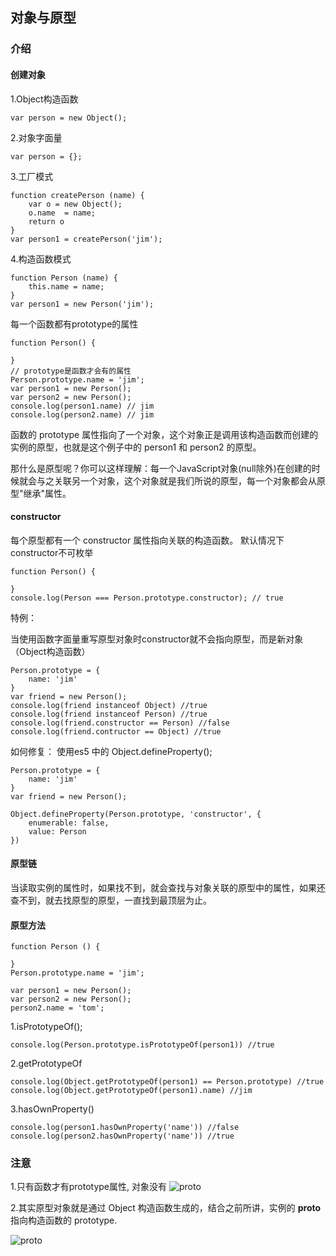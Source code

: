 ## 对象与原型

### 介绍

#### 创建对象

1.Object构造函数

```
var person = new Object();
```

2.对象字面量

```
var person = {};
```

3.工厂模式

```
function createPerson (name) {
    var o = new Object();
    o.name  = name;
    return o
}
var person1 = createPerson('jim');
```

4.构造函数模式

```
function Person (name) {
    this.name = name;
}
var person1 = new Person('jim');
```


每一个函数都有prototype的属性

```
function Person() {

}
// prototype是函数才会有的属性
Person.prototype.name = 'jim';
var person1 = new Person();
var person2 = new Person();
console.log(person1.name) // jim
console.log(person2.name) // jim
```

函数的 prototype 属性指向了一个对象，这个对象正是调用该构造函数而创建的实例的原型，也就是这个例子中的 person1 和 person2 的原型。

那什么是原型呢？你可以这样理解：每一个JavaScript对象(null除外)在创建的时候就会与之关联另一个对象，这个对象就是我们所说的原型，每一个对象都会从原型"继承"属性。

#### constructor

每个原型都有一个 constructor 属性指向关联的构造函数。
默认情况下constructor不可枚举

```
function Person() {

}
console.log(Person === Person.prototype.constructor); // true
```

特例：

当使用函数字面量重写原型对象时constructor就不会指向原型，而是新对象（Object构造函数）
```
Person.prototype = {
    name: 'jim'
}
var friend = new Person();
console.log(friend instanceof Object) //true
console.log(friend instanceof Person) //true
console.log(friend.constructor == Person) //false
console.log(friend.contructor == Object) //true
```

如何修复：
使用es5 中的 Object.defineProperty();

```
Person.prototype = {
    name: 'jim'
}
var friend = new Person();

Object.defineProperty(Person.prototype, 'constructor', {
    enumerable: false,
    value: Person
})
```

#### 原型链

当读取实例的属性时，如果找不到，就会查找与对象关联的原型中的属性，如果还查不到，就去找原型的原型，一直找到最顶层为止。

#### 原型方法

```
function Person () {

}
Person.prototype.name = 'jim';

var person1 = new Person();
var person2 = new Person();
person2.name = 'tom';

```
1.isPrototypeOf();
```
console.log(Person.prototype.isPrototypeOf(person1)) //true
```

2.getPrototypeOf

```
console.log(Object.getPrototypeOf(person1) == Person.prototype) //true
console.log(Object.getPrototypeOf(person1).name) //jim
```

3.hasOwnProperty()
```
console.log(person1.hasOwnProperty('name')) //false
console.log(person2.hasOwnProperty('name')) //true

```


### 注意

1.只有函数才有prototype属性, 对象没有
![proto]('../images/js/proto.png')

2.其实原型对象就是通过 Object 构造函数生成的，结合之前所讲，实例的 __proto__ 指向构造函数的 prototype.

![proto]('../images/js/prototype5.png')
